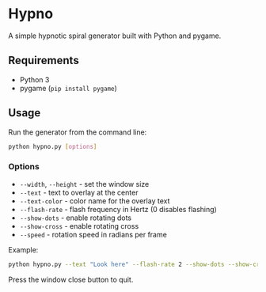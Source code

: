 # Hypno

A simple hypnotic spiral generator built with Python and pygame.

## Requirements

- Python 3
- pygame (`pip install pygame`)

## Usage

Run the generator from the command line:

```bash
python hypno.py [options]
```

### Options

- `--width`, `--height` - set the window size
- `--text` - text to overlay at the center
- `--text-color` - color name for the overlay text
- `--flash-rate` - flash frequency in Hertz (0 disables flashing)
- `--show-dots` - enable rotating dots
- `--show-cross` - enable rotating cross
- `--speed` - rotation speed in radians per frame

Example:

```bash
python hypno.py --text "Look here" --flash-rate 2 --show-dots --show-cross
```

Press the window close button to quit.
